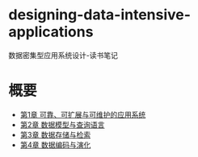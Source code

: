 # designing-data-intensive-applications
数据密集型应用系统设计-读书笔记

# 概要

* [第1章 可靠、可扩展与可维护的应用系统](第1章%20可靠、可扩展与可维护的应用系统)
* [第2章 数据模型与查询语言](第2章%20数据模型与查询语言)
* [第3章 数据存储与检索](第3章%20数据存储与检索.md)
* [第4章 数据编码与演化](第4章%20数据编码与演化.md)


